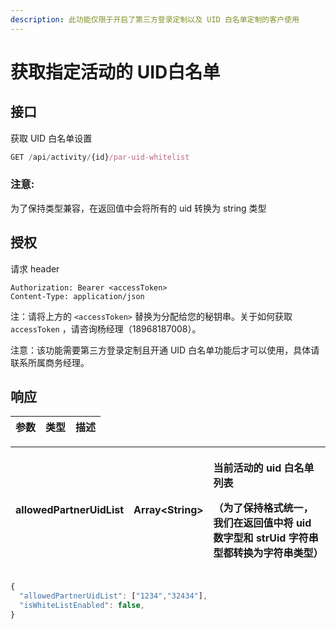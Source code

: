 ```yaml
---
description: 此功能仅限于开启了第三方登录定制以及 UID 白名单定制的客户使用
---
```


# 获取指定活动的 UID白名单

## 接口

获取 UID 白名单设置

```javascript
GET /api/activity/{id}/par-uid-whitelist
```

### 注意:

为了保持类型兼容，在返回值中会将所有的 uid 转换为 string 类型

## 授权

请求 header

```http
Authorization: Bearer <accessToken>
Content-Type: application/json
```

注：请将上方的 `<accessToken>` 替换为分配给您的秘钥串。关于如何获取 `accessToken` ，请咨询杨经理（18968187008）。

注意：该功能需要第三方登录定制且开通 UID 白名单功能后才可以使用，具体请联系所属商务经理。

## 响应

| 参数 | 类型 | 描述 |
| :--- | :--- | :--- |


<table>
  <thead>
    <tr>
      <th style="text-align:left">allowedPartnerUidList</th>
      <th style="text-align:left">Array&lt;String&gt;</th>
      <th style="text-align:left">
        <p>&#x5F53;&#x524D;&#x6D3B;&#x52A8;&#x7684; uid &#x767D;&#x540D;&#x5355;&#x5217;&#x8868;</p>
        <p>&#xFF08;&#x4E3A;&#x4E86;&#x4FDD;&#x6301;&#x683C;&#x5F0F;&#x7EDF;&#x4E00;&#xFF0C;&#x6211;&#x4EEC;&#x5728;&#x8FD4;&#x56DE;&#x503C;&#x4E2D;&#x5C06;
          uid &#x6570;&#x5B57;&#x578B;&#x548C; strUid &#x5B57;&#x7B26;&#x4E32;&#x578B;&#x90FD;&#x8F6C;&#x6362;&#x4E3A;&#x5B57;&#x7B26;&#x4E32;&#x7C7B;&#x578B;&#xFF09;</p>
      </th>
    </tr>
  </thead>
  <tbody></tbody>
</table>

```javascript
{
  "allowedPartnerUidList": ["1234","32434"],
  "isWhiteListEnabled": false,
}
```

